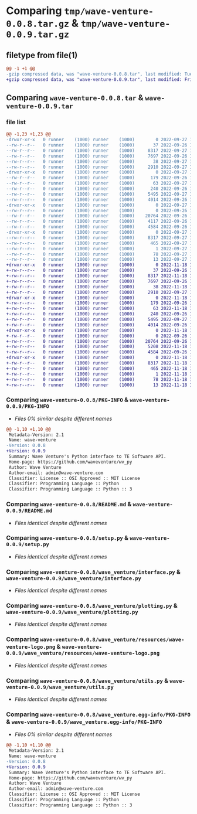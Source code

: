 # Comparing `tmp/wave-venture-0.0.8.tar.gz` & `tmp/wave-venture-0.0.9.tar.gz`

## filetype from file(1)

```diff
@@ -1 +1 @@
-gzip compressed data, was "wave-venture-0.0.8.tar", last modified: Tue Sep 27 10:48:47 2022, max compression
+gzip compressed data, was "wave-venture-0.0.9.tar", last modified: Fri Nov 18 16:17:06 2022, max compression
```

## Comparing `wave-venture-0.0.8.tar` & `wave-venture-0.0.9.tar`

### file list

```diff
@@ -1,23 +1,23 @@
-drwxr-xr-x   0 runner    (1000) runner    (1000)        0 2022-09-27 10:48:47.209270 wave-venture-0.0.8/
--rw-r--r--   0 runner    (1000) runner    (1000)       37 2022-09-26 11:17:01.000000 wave-venture-0.0.8/MANIFEST.in
--rw-r--r--   0 runner    (1000) runner    (1000)     8317 2022-09-27 10:48:47.209270 wave-venture-0.0.8/PKG-INFO
--rw-r--r--   0 runner    (1000) runner    (1000)     7697 2022-09-26 12:42:10.000000 wave-venture-0.0.8/README.md
--rw-r--r--   0 runner    (1000) runner    (1000)       38 2022-09-27 10:48:47.209270 wave-venture-0.0.8/setup.cfg
--rw-r--r--   0 runner    (1000) runner    (1000)     2910 2022-09-27 10:44:46.000000 wave-venture-0.0.8/setup.py
-drwxr-xr-x   0 runner    (1000) runner    (1000)        0 2022-09-27 10:48:47.201254 wave-venture-0.0.8/wave_venture/
--rw-r--r--   0 runner    (1000) runner    (1000)      179 2022-09-26 11:17:01.000000 wave-venture-0.0.8/wave_venture/__init__.py
--rw-r--r--   0 runner    (1000) runner    (1000)       63 2022-09-27 10:47:19.000000 wave-venture-0.0.8/wave_venture/__version__.py
--rw-r--r--   0 runner    (1000) runner    (1000)      240 2022-09-26 11:17:01.000000 wave-venture-0.0.8/wave_venture/config.py
--rw-r--r--   0 runner    (1000) runner    (1000)     5495 2022-09-27 10:44:46.000000 wave-venture-0.0.8/wave_venture/interface.py
--rw-r--r--   0 runner    (1000) runner    (1000)     4014 2022-09-26 11:17:01.000000 wave-venture-0.0.8/wave_venture/plotting.py
-drwxr-xr-x   0 runner    (1000) runner    (1000)        0 2022-09-27 10:48:47.205262 wave-venture-0.0.8/wave_venture/resources/
--rw-r--r--   0 runner    (1000) runner    (1000)        0 2022-09-26 11:17:01.000000 wave-venture-0.0.8/wave_venture/resources/__init__.py
--rw-r--r--   0 runner    (1000) runner    (1000)    20764 2022-09-26 11:17:01.000000 wave-venture-0.0.8/wave_venture/resources/wave-venture-logo.png
--rw-r--r--   0 runner    (1000) runner    (1000)     4117 2022-09-26 11:17:01.000000 wave-venture-0.0.8/wave_venture/serializer.py
--rw-r--r--   0 runner    (1000) runner    (1000)     4584 2022-09-26 11:17:01.000000 wave-venture-0.0.8/wave_venture/utils.py
-drwxr-xr-x   0 runner    (1000) runner    (1000)        0 2022-09-27 10:48:47.205262 wave-venture-0.0.8/wave_venture.egg-info/
--rw-r--r--   0 runner    (1000) runner    (1000)     8317 2022-09-27 10:48:47.000000 wave-venture-0.0.8/wave_venture.egg-info/PKG-INFO
--rw-r--r--   0 runner    (1000) runner    (1000)      465 2022-09-27 10:48:47.000000 wave-venture-0.0.8/wave_venture.egg-info/SOURCES.txt
--rw-r--r--   0 runner    (1000) runner    (1000)        1 2022-09-27 10:48:47.000000 wave-venture-0.0.8/wave_venture.egg-info/dependency_links.txt
--rw-r--r--   0 runner    (1000) runner    (1000)       78 2022-09-27 10:48:47.000000 wave-venture-0.0.8/wave_venture.egg-info/requires.txt
--rw-r--r--   0 runner    (1000) runner    (1000)       13 2022-09-27 10:48:47.000000 wave-venture-0.0.8/wave_venture.egg-info/top_level.txt
+drwxr-xr-x   0 runner    (1000) runner    (1000)        0 2022-11-18 16:17:06.287944 wave-venture-0.0.9/
+-rw-r--r--   0 runner    (1000) runner    (1000)       37 2022-09-26 11:17:01.000000 wave-venture-0.0.9/MANIFEST.in
+-rw-r--r--   0 runner    (1000) runner    (1000)     8317 2022-11-18 16:17:06.283946 wave-venture-0.0.9/PKG-INFO
+-rw-r--r--   0 runner    (1000) runner    (1000)     7697 2022-09-26 12:42:10.000000 wave-venture-0.0.9/README.md
+-rw-r--r--   0 runner    (1000) runner    (1000)       38 2022-11-18 16:17:06.287944 wave-venture-0.0.9/setup.cfg
+-rw-r--r--   0 runner    (1000) runner    (1000)     2910 2022-09-27 10:44:46.000000 wave-venture-0.0.9/setup.py
+drwxr-xr-x   0 runner    (1000) runner    (1000)        0 2022-11-18 16:17:06.275949 wave-venture-0.0.9/wave_venture/
+-rw-r--r--   0 runner    (1000) runner    (1000)      179 2022-09-26 11:17:01.000000 wave-venture-0.0.9/wave_venture/__init__.py
+-rw-r--r--   0 runner    (1000) runner    (1000)       63 2022-11-18 16:15:10.000000 wave-venture-0.0.9/wave_venture/__version__.py
+-rw-r--r--   0 runner    (1000) runner    (1000)      240 2022-09-26 11:17:01.000000 wave-venture-0.0.9/wave_venture/config.py
+-rw-r--r--   0 runner    (1000) runner    (1000)     5495 2022-09-27 10:44:46.000000 wave-venture-0.0.9/wave_venture/interface.py
+-rw-r--r--   0 runner    (1000) runner    (1000)     4014 2022-09-26 11:17:01.000000 wave-venture-0.0.9/wave_venture/plotting.py
+drwxr-xr-x   0 runner    (1000) runner    (1000)        0 2022-11-18 16:17:06.283946 wave-venture-0.0.9/wave_venture/resources/
+-rw-r--r--   0 runner    (1000) runner    (1000)        0 2022-09-26 11:17:01.000000 wave-venture-0.0.9/wave_venture/resources/__init__.py
+-rw-r--r--   0 runner    (1000) runner    (1000)    20764 2022-09-26 11:17:01.000000 wave-venture-0.0.9/wave_venture/resources/wave-venture-logo.png
+-rw-r--r--   0 runner    (1000) runner    (1000)     5208 2022-11-18 16:15:10.000000 wave-venture-0.0.9/wave_venture/serializer.py
+-rw-r--r--   0 runner    (1000) runner    (1000)     4584 2022-09-26 11:17:01.000000 wave-venture-0.0.9/wave_venture/utils.py
+drwxr-xr-x   0 runner    (1000) runner    (1000)        0 2022-11-18 16:17:06.279947 wave-venture-0.0.9/wave_venture.egg-info/
+-rw-r--r--   0 runner    (1000) runner    (1000)     8317 2022-11-18 16:17:06.000000 wave-venture-0.0.9/wave_venture.egg-info/PKG-INFO
+-rw-r--r--   0 runner    (1000) runner    (1000)      465 2022-11-18 16:17:06.000000 wave-venture-0.0.9/wave_venture.egg-info/SOURCES.txt
+-rw-r--r--   0 runner    (1000) runner    (1000)        1 2022-11-18 16:17:06.000000 wave-venture-0.0.9/wave_venture.egg-info/dependency_links.txt
+-rw-r--r--   0 runner    (1000) runner    (1000)       78 2022-11-18 16:17:06.000000 wave-venture-0.0.9/wave_venture.egg-info/requires.txt
+-rw-r--r--   0 runner    (1000) runner    (1000)       13 2022-11-18 16:17:06.000000 wave-venture-0.0.9/wave_venture.egg-info/top_level.txt
```

### Comparing `wave-venture-0.0.8/PKG-INFO` & `wave-venture-0.0.9/PKG-INFO`

 * *Files 0% similar despite different names*

```diff
@@ -1,10 +1,10 @@
 Metadata-Version: 2.1
 Name: wave-venture
-Version: 0.0.8
+Version: 0.0.9
 Summary: Wave Venture's Python interface to TE Software API.
 Home-page: https://github.com/waveventure/wv_py
 Author: Wave Venture
 Author-email: admin@wave-venture.com
 Classifier: License :: OSI Approved :: MIT License
 Classifier: Programming Language :: Python
 Classifier: Programming Language :: Python :: 3
```

### Comparing `wave-venture-0.0.8/README.md` & `wave-venture-0.0.9/README.md`

 * *Files identical despite different names*

### Comparing `wave-venture-0.0.8/setup.py` & `wave-venture-0.0.9/setup.py`

 * *Files identical despite different names*

### Comparing `wave-venture-0.0.8/wave_venture/interface.py` & `wave-venture-0.0.9/wave_venture/interface.py`

 * *Files identical despite different names*

### Comparing `wave-venture-0.0.8/wave_venture/plotting.py` & `wave-venture-0.0.9/wave_venture/plotting.py`

 * *Files identical despite different names*

### Comparing `wave-venture-0.0.8/wave_venture/resources/wave-venture-logo.png` & `wave-venture-0.0.9/wave_venture/resources/wave-venture-logo.png`

 * *Files identical despite different names*

### Comparing `wave-venture-0.0.8/wave_venture/utils.py` & `wave-venture-0.0.9/wave_venture/utils.py`

 * *Files identical despite different names*

### Comparing `wave-venture-0.0.8/wave_venture.egg-info/PKG-INFO` & `wave-venture-0.0.9/wave_venture.egg-info/PKG-INFO`

 * *Files 0% similar despite different names*

```diff
@@ -1,10 +1,10 @@
 Metadata-Version: 2.1
 Name: wave-venture
-Version: 0.0.8
+Version: 0.0.9
 Summary: Wave Venture's Python interface to TE Software API.
 Home-page: https://github.com/waveventure/wv_py
 Author: Wave Venture
 Author-email: admin@wave-venture.com
 Classifier: License :: OSI Approved :: MIT License
 Classifier: Programming Language :: Python
 Classifier: Programming Language :: Python :: 3
```

